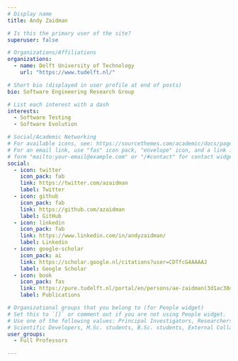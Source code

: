 ```yaml
---
# Display name
title: Andy Zaidman

# Is this the primary user of the site?
superuser: false

# Organizations/Affiliations
organizations:
  - name: Delft University of Technology
    url: "https://www.tudelft.nl/"

# Short bio (displayed in user profile at end of posts)
bio: Software Engineering Research Group

# List each interest with a dash
interests:
  - Software Testing
  - Software Evolution

# Social/Academic Networking
# For available icons, see: https://sourcethemes.com/academic/docs/page-builder/#icons
# For an email link, use "fas" icon pack, "envelope" icon, and a link in the
# form "mailto:your-email@example.com" or "/#contact" for contact widget.
social:
  - icon: twitter
    icon_pack: fab
    link: https://twitter.com/azaidman
    label: Twitter
  - icon: github
    icon_pack: fab
    link: https://github.com/azaidman
    label: GitHub
  - icon: linkedin
    icon_pack: fab
    link: https://www.linkedin.com/in/andyzaidman/
    label: Linkedin
  - icon: google-scholar
    icon_pack: ai
    link: https://scholar.google.nl/citations?user=CDTfcG4AAAAJ
    label: Google Scholar
  - icon: book
    icon_pack: fas
    link: https://pure.tudelft.nl/portal/en/persons/ae-zaidman(3d1ac38d-7304-44f4-bccb-087b6db66072)/publications.html
    label: Publications

# Organizational groups that you belong to (for People widget)
# Set this to `[]` or comment out if you are not using People widget.
# Use one of the following values: Principal Investigators, Researchers, Postdoctoral Researchers, Ph.D. Candidates,
# Scientific Developers, M.Sc. students, B.Sc. students, External Collaborators, Past members
user_groups:
  - Full Professors

---
```

